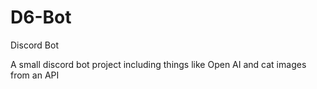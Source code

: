 # D6-Bot
Discord Bot

A small discord bot project including things like Open AI and cat images from an API
